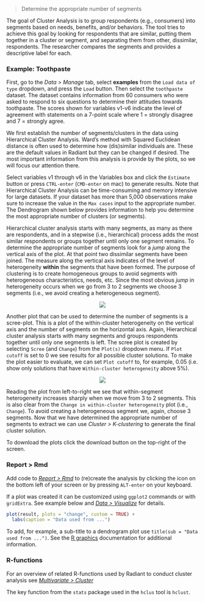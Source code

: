 > Determine the appropriate number of segments

The goal of Cluster Analysis is to group respondents (e.g., consumers) into segments based on needs, benefits, and/or behaviors. The tool tries to achieve this goal by looking for respondents that are similar, putting them together in a cluster or segment, and separating them from other, dissimilar, respondents. The researcher compares the segments and provides a descriptive label for each.

### Example: Toothpaste

First, go to the _Data > Manage_ tab, select **examples** from the `Load data of type` dropdown, and press the `Load` button. Then select the `toothpaste` dataset. The dataset contains information from 60 consumers who were asked to respond to six questions to determine their attitudes towards toothpaste. The scores shown for variables v1-v6 indicate the level of agreement with statements on a 7-point scale where 1 = strongly disagree and 7 = strongly agree.

We first establish the number of segments/clusters in the data using Hierarchical Cluster Analysis. Ward’s method with Squared Euclidean distance is often used to determine how (dis)similar individuals are. These are the default values in Radiant but they can be changed if desired. The most important information from this analysis is provide by the plots, so we will focus our attention there.

Select variables v1 through v6 in the Variables box and click the `Estimate` button or press `CTRL-enter` (`CMD-enter` on mac) to generate results. Note that Hierarchical Cluster Analysis can be time-consuming and memory intensive for large datasets. If your dataset has more than 5,000 observations make sure to increase the value in the `Max cases` input to the appropriate number. The Dendrogram shown below provides information to help you determine the most appropriate number of clusters (or segments).

Hierarchical cluster analysis starts with many segments, as many as there are respondents, and in a stepwise (i.e., hierarchical) process adds the most similar respondents or groups together until only one segment remains. To determine the appropriate number of segments look for a _jump_ along the vertical axis of the plot. At that point two dissimilar segments have been joined. The measure along the vertical axis indicates of the level of heterogeneity **within** the segments that have been formed. The purpose of clustering is to create homogeneous groups to avoid segments with heterogeneous characteristics, needs, etc. Since the most obvious _jump_ in heterogeneity occurs when we go from 3 to 2 segments we choose 3 segments (i.e., we avoid creating a heterogeneous segment).

<p align="center"><img src="figures_multivariate/hclus_dendro.png"></p>

Another plot that can be used to determine the number of segments is a scree-plot. This is a plot of the within-cluster heterogeneity on the vertical axis and the number of segments on the horizontal axis. Again, Hierarchical cluster analysis starts with many segments and groups respondents together until only one segments is left. The scree plot is created by selecting `Scree` (and `Change`) from the `Plot(s)` dropdown menu. If `Plot cutoff` is set to 0 we see results for all possible cluster solutions. To make the plot easier to evaluate, we can set `Plot cutoff` to, for example, 0.05 (i.e. show only solutions that have `Within-cluster heterogeneity` above 5%).

<p align="center"><img src="figures_multivariate/hclus_scree.png"></p>

Reading the plot from left-to-right we see that within-segment heterogeneity increases sharply when we move from 3 to 2 segments. This is also clear from the `Change in within-cluster heterogeneity` plot (i.e., `Change`). To avoid creating a heterogeneous segment we, again, choose 3 segments. Now that we have determined the appropriate number of segments to extract we can use _Cluster > K-clustering_ to generate the final cluster solution.

To download the plots click the download button on the top-right of the screen.

### Report > Rmd

Add code to <a href="https://radiant-rstats.github.io/docs/data/report_rmd.html" target="_blank">_Report > Rmd_</a> to (re)create the analysis by clicking the <i title="report results" class="fa fa-edit"></i> icon on the bottom left of your screen or by pressing `ALT-enter` on your keyboard. 

If a plot was created it can be customized using `ggplot2` commands or with `gridExtra`. See example below and <a href="https://radiant-rstats.github.io/docs/data/visualize.html" target="_blank">_Data > Visualize_</a> for details.

```r
plot(result, plots = "change", custom = TRUE) + 
  labs(caption = "Data used from ...")
```

To add, for example, a sub-title to a dendrogram plot use `title(sub = "Data used from ...")`. See the <a href="https://cran.r-project.org/doc/manuals/R-intro.html#Low_002dlevel-plotting-commands" target="_blank">R graphics</a> documentation for additional information.

### R-functions

For an overview of related R-functions used by Radiant to conduct cluster analysis see <a href = "https://radiant-rstats.github.io/radiant.multivariate/reference/index.html#section-multivariate-cluster" target="_blank">_Multivariate > Cluster_</a>

The key function from the `stats` package used in the `hclus` tool is `hclust`. 
